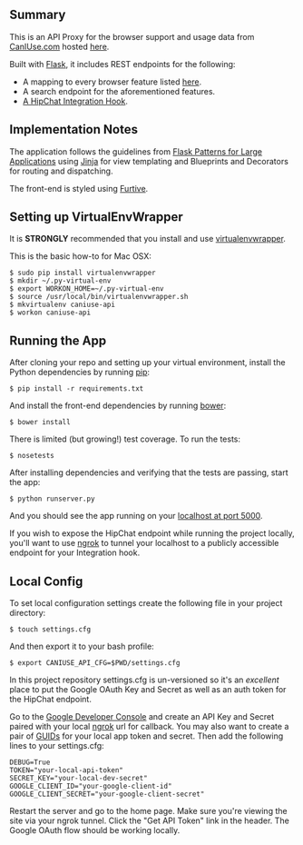 Summary
-------
This is an API Proxy for the browser support and usage data from [CanIUse.com](http://caniuse.com/) hosted [here](https://github.com/fyrd/caniuse).

Built with [Flask](http://flask.pocoo.org/), it includes REST endpoints for the following: 
* A mapping to every browser feature listed [here](https://github.com/Fyrd/caniuse/tree/master/features-json).
* A search endpoint for the aforementioned features.
* [A HipChat Integration Hook](https://blog.hipchat.com/2015/02/11/build-your-own-integration-with-hipchat/). 

Implementation Notes
--------------------
The application follows the guidelines from [Flask Patterns for Large Applications](http://flask.pocoo.org/docs/patterns/packages/) using [Jinja](http://jinja.pocoo.org/) for view templating and Blueprints and Decorators for routing and dispatching. 

The front-end is styled using [Furtive](http://furtive.co). 

Setting up VirtualEnvWrapper
---------------------
It is **STRONGLY** recommended that you install and use [virtualenvwrapper](http://virtualenvwrapper.readthedocs.org/en/latest/install.html).

This is the basic how-to for Mac OSX:
```
$ sudo pip install virtualenvwrapper
$ mkdir ~/.py-virtual-env
$ export WORKON_HOME=~/.py-virtual-env
$ source /usr/local/bin/virtualenvwrapper.sh
$ mkvirtualenv caniuse-api
$ workon caniuse-api
```

Running the App
---------------
After cloning your repo and setting up your virtual environment, install the Python dependencies by running [pip](https://pip.pypa.io/en/stable/installing/):
```
$ pip install -r requirements.txt
```
And install the front-end dependencies by running [bower](http://bower.io/):
```
$ bower install
```
There is limited (but growing!) test coverage. To run the tests:
```
$ nosetests
```
After installing dependencies and verifying that the tests are passing, start the app:
```
$ python runserver.py
```
And you should see the app running on your [localhost at port 5000](http://localhost:5000).

If you wish to expose the HipChat endpoint while running the project locally, you'll want to use [ngrok](http://ngrok.com/) to tunnel your localhost to a publicly accessible endpoint for your Integration hook. 

Local Config
------------
To set local configuration settings create the following file in your project directory:
```` 
$ touch settings.cfg
````
And then export it to your bash profile:   
```
$ export CANIUSE_API_CFG=$PWD/settings.cfg
```
In this project repository settings.cfg is un-versioned so it's an *excellent* place to put the Google OAuth Key and Secret as well as an auth token for the HipChat endpoint.

Go to the [Google Developer Console](https://code.google.com/apis/console) and create an API Key and Secret paired with your local [ngrok](http://ngrok.com/) url for callback. You may also want to create a pair of [GUIDs](https://www.guidgenerator.com/online-guid-generator.aspx) for your local app token and secret. Then add the following lines to your settings.cfg:
```
DEBUG=True
TOKEN="your-local-api-token"
SECRET_KEY="your-local-dev-secret"
GOOGLE_CLIENT_ID="your-google-client-id"
GOOGLE_CLIENT_SECRET="your-google-client-secret"
```
Restart the server and go to the home page. Make sure you're viewing the site via your ngrok tunnel. Click the "Get API Token" link in the header. The Google OAuth flow should be working locally.